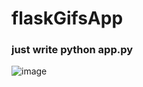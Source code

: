 # flaskGifsApp

### just write python app.py

![image](https://user-images.githubusercontent.com/49094138/83501609-09526d00-a4c9-11ea-8238-131d8350b5ef.png)
